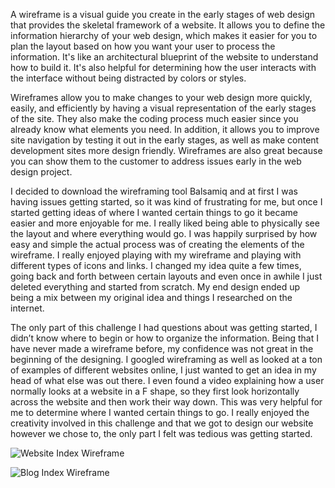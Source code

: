 A wireframe is a visual guide you create in the 
early stages of web design that provides the 
skeletal framework of a website. It allows you to
define the information hierarchy of your web
design, which makes it easier for you to plan the
layout based on how you want your user to process
the information. It's like an architectural
blueprint of the website to understand how to build
it. It's also helpful for determining how the user
interacts with the interface without being
distracted by colors or styles.

Wireframes allow you to make changes to your web
design more quickly, easily, and efficiently by
having a visual representation of the early stages 
of the site. They also make the coding process much 
easier since you already know what elements you 
need. In addition, it allows you to improve site 
navigation by testing it out in the early stages, 
as well as make content development sites more 
design friendly. Wireframes are also great because 
you can show them to the customer to address issues 
early in the web design project.

I decided to download the wireframing tool Balsamiq 
and at first I was having issues getting started, 
so it was kind of frustrating for me, but once I 
started getting ideas of where I wanted certain 
things to go it became easier and more enjoyable 
for me. I really liked being able to physically see 
the layout and where everything would go. I was 
happily surprised by how easy and simple the actual 
process was of creating the elements of the 
wireframe. I really enjoyed playing with my 
wireframe and playing with different types of icons 
and links. I changed my idea quite a few times, 
going back and forth between certain layouts and 
even once in awhile I just deleted everything and 
started from scratch. My end design ended up being 
a mix between my original idea and things I 
researched on the internet. 

The only part of this challenge I had questions 
about was getting started, I didn’t know where to 
begin or how to organize the information. Being 
that I have never made a wireframe before, my 
confidence was not great in the beginning of the 
designing. I googled wireframing as well as looked 
at a ton of examples of different websites online, 
I just wanted to get an idea in my head of what 
else was out there. I even found a video explaining 
how a user normally looks at a website in a F 
shape, so they first look horizontally across the 
website and then work their way down. This was very 
helpful for me to determine where I wanted certain 
things to go. I really enjoyed the creativity 
involved in this challenge and that we got to 
design our website however we chose to, the only 
part I felt was tedious was getting started.


![Website Index Wireframe](/lmarkzon/phase-0/blob/lmarkzon.github.io/Wireframe-Index.png)

![Blog Index Wireframe](/lmarkzon.github.io/wireframe-blog-index.png)
